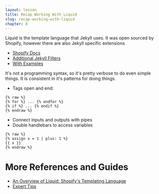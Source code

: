 ```yaml
---
layout: lesson
title: Recap Working With Liquid
slug: recap-working-with-liquid
chapter: 8
---
```

Liquid is the template language that Jekyll uses. It was open sourced by
Shopify,  however there are also Jekyll specific extensions
* [Shopify Docs](https://shopify.github.io/liquid/)
* [Additional Jekyll Filters](https://jekyllrb.com/docs/liquid/filters/)
* [With Examples](https://learn.cloudcannon.com/jekyll/introduction-to-liquid/)

It's not a programming syntax, so it's pretty verbose to do even simple things.
It is consistent in it's patterns for doing things.
* Tags open and end:

~~~
{% raw %}
{% for %} ... {% endfor %}
{% if %} ... {% endif %}
{% endraw %}
~~~

* Connect inputs and outputs with pipes
* Double handlebars to access variables

~~~
{% raw %}
{% assign x = 1 | plus: 1 %}
{{ x }}
{% endraw %}
~~~

# More References and Guides
* [An Overview of Liquid: Shopify's Templating Language](https://www.shopify.com/partners/blog/115244038-an-overview-of-liquid-shopifys-templating-language)
* [Expert Tips](https://www.shopify.com/partners/blog/17387171-11-easy-to-learn-tips-for-using-liquid-shopifys-template-language)
